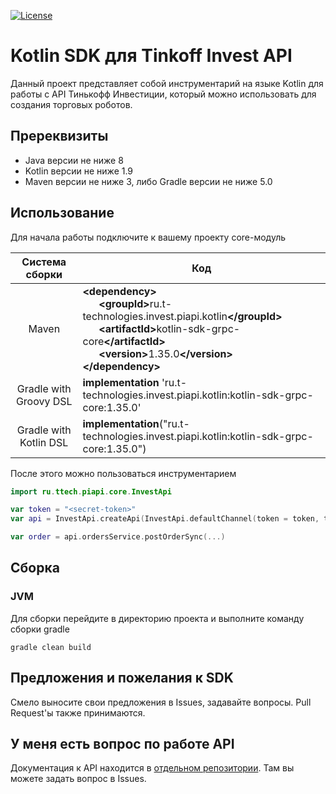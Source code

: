[![License](https://img.shields.io/github/license/RussianInvestments/invest-api-java-sdk?style=flat-square&logo=apache)](https://www.apache.org/licenses/LICENSE-2.0)

# Kotlin SDK для Tinkoff Invest API

Данный проект представляет собой инструментарий на языке Kotlin для работы с API Тинькофф Инвестиции, который можно
использовать для создания торговых роботов.

## Пререквизиты
- Java версии не ниже 8
- Kotlin версии не ниже 1.9
- Maven версии не ниже 3, либо Gradle версии не ниже 5.0


## Использование

Для начала работы подключите к вашему проекту core-модуль

|     Система сборки     | Код                                                                                                                                                                                                                                                                                                                                                 |
|:----------------------:|-----------------------------------------------------------------------------------------------------------------------------------------------------------------------------------------------------------------------------------------------------------------------------------------------------------------------------------------------------|
|         Maven          | <b>\<dependency></b><br>&nbsp;&nbsp;&nbsp;&nbsp;&nbsp;&nbsp;<b>\<groupId></b>ru.t-technologies.invest.piapi.kotlin<b>\</groupId></b><br>&nbsp;&nbsp;&nbsp;&nbsp;&nbsp;&nbsp;<b>\<artifactId></b>kotlin-sdk-grpc-core<b>\</artifactId></b><br>&nbsp;&nbsp;&nbsp;&nbsp;&nbsp;&nbsp;<b>\<version></b>1.35.0<b>\</version></b><br><b>\</dependency></b> |
| Gradle with Groovy DSL | <b>implementation</b> 'ru.t-technologies.invest.piapi.kotlin:kotlin-sdk-grpc-core:1.35.0'                                                                                                                                                                                                                                                           |
| Gradle with Kotlin DSL | <b>implementation</b>("ru.t-technologies.invest.piapi.kotlin:kotlin-sdk-grpc-core:1.35.0")                                                                                                                                                                                                                                                          |



После этого можно пользоваться инструментарием

```kotlin
import ru.ttech.piapi.core.InvestApi

var token = "<secret-token>"
var api = InvestApi.createApi(InvestApi.defaultChannel(token = token, target = "invest-public-api.tinkoff.ru:443"))

var order = api.ordersService.postOrderSync(...)
```

## Сборка
### JVM
Для сборки перейдите в директорию проекта и выполните команду сборки gradle
```
gradle clean build
```

## Предложения и пожелания к SDK

Смело выносите свои предложения в Issues, задавайте вопросы. Pull Request'ы также принимаются.

## У меня есть вопрос по работе API

Документация к API находится в [отдельном репозитории](https://github.com/RussianInvestments/investAPI). Там вы можете задать
вопрос в Issues.